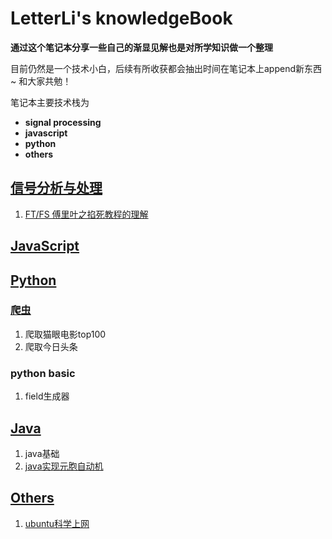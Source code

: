 # LetterLi's knowledgeBook
**通过这个笔记本分享一些自己的渐显见解也是对所学知识做一个整理**

目前仍然是一个技术小白，后续有所收获都会抽出时间在笔记本上append新东西~ 和大家共勉！

笔记本主要技术栈为
- **signal processing**
- **javascript**
- **python**
- **others**

## [信号分析与处理](https://github.com/LetterLi1997/knowledgeBook/SigProecss)

1. [FT/FS 傅里叶之掐死教程的理解](https://github.com/LetterLi1997/knowledgeBook/blob/master/SigProcess/%E9%A2%91%E5%9F%9F%E6%B3%95%E6%98%AF%E4%B8%80%E7%A7%8D%E7%9C%8B%E5%BE%85%E9%97%AE%E9%A2%98%E7%9A%84%E8%A7%92%E5%BA%A6.md)

## [JavaScript](https://github.com/LetterLi1997/knowledgeBook/tree/master/JavaScript)


## [Python](https://github.com/LetterLi1997/knowledgeBook/tree/master/Python)
### [爬虫](https://github.com/LetterLi1997/knowledgeBook/tree/master/Python/%E7%88%AC%E8%99%AB)
1. 爬取猫眼电影top100
2. 爬取今日头条

### python basic
1. field生成器

## [Java](https://github.com/LetterLi1997/knowledgeBook/blob/master/Java/JavaBasic.md)
1. java基础
2. [java实现元胞自动机](https://github.com/LetterLi1997/knowledgeBook/blob/master/Java/CellMachine.md)

## [Others](https://github.com/LetterLi1997/knowledgeBook/tree/masterOthers)
1. [ubuntu科学上网](https://github.com/LetterLi1997/knowledgeBook/blob/master/Others/VPN%20for%20Ubuntu.md)
